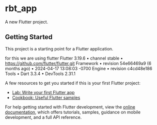 # rbt_app

A new Flutter project.

## Getting Started

This project is a starting point for a Flutter application.


for this we are using flutter
Flutter 3.19.6 • channel stable • https://github.com/flutter/flutter.git
Framework • revision 54e66469a9 (6 months ago) • 2024-04-17 13:08:03 -0700
Engine • revision c4cd48e186
Tools • Dart 3.3.4 • DevTools 2.31.1


A few resources to get you started if this is your first Flutter project:

- [Lab: Write your first Flutter app](https://docs.flutter.dev/get-started/codelab)
- [Cookbook: Useful Flutter samples](https://docs.flutter.dev/cookbook)

For help getting started with Flutter development, view the
[online documentation](https://docs.flutter.dev/), which offers tutorials,
samples, guidance on mobile development, and a full API reference.
